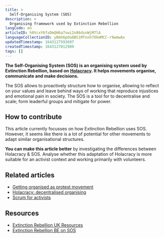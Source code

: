 ```yaml
---
title: >
  Self-Organising System (SOS)
description: >
  Organising framework used by Extinction Rebellion
langCode: en
articleID: h0VcxY6fxDmQH6a7vwi2n86dsnWjM7lA
languageCollectionID: yBmh6pOo8BS1Mfnnh7OkmMCC-r9wmwAx
updatedTimestamp: 1643127593697
createdTimestamp: 1643127012989
tags: []
---
```


**The Self-Organising System (SOS) is an organising system used by Extinction Rebellion, based on** [**Holacracy**](/organising/holacracy)**. It helps movements organise, communicate and make decisions.**

The SOS allows to proactively structure how to organise, allowing to reflect on your values and leave behind ways of working that reproduce injustices and emotional pain in society. The SOS is a tool for to decentralise and scale; form leaderful groups and mitigate for power.

## How to contribute

This article currently focusses on how Extinction Rebellion uses SOS. However, it seems like there is a lot of potential for other movements to adapt similar organisational structures.

**You can make this article better** by investigating the differences between Holacracy & SOS. Analyse whether this adaptation of Holacracy is more suitable for an activist context and working primarily with volunteers.

## Related articles

-   [Getting organised as protest movement](/organising)
-   [Holacracy: decentralised organising](/organising/holacracy)
-   [Scrum for activists](/organising/scrum)

## Resources

-   [Extinction Rebellion UK Resources](https://extinctionrebellion.uk/act-now/resources/sos/)
-   [Extinction Rebellion BE on SOS](https://www.extinctionrebellion.be/en/self-organising-system)